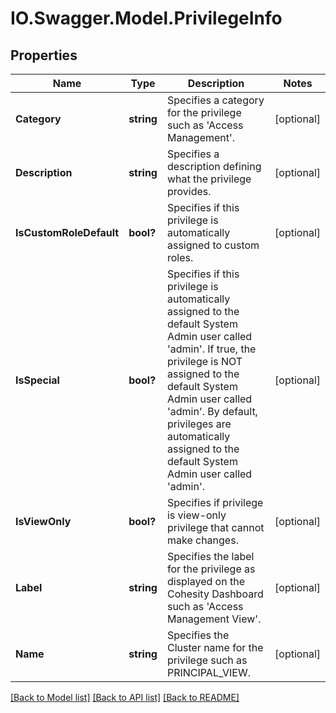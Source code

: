 # IO.Swagger.Model.PrivilegeInfo
## Properties

Name | Type | Description | Notes
------------ | ------------- | ------------- | -------------
**Category** | **string** | Specifies a category for the privilege such as &#39;Access Management&#39;. | [optional] 
**Description** | **string** | Specifies a description defining what the privilege provides. | [optional] 
**IsCustomRoleDefault** | **bool?** | Specifies if this privilege is automatically assigned to custom roles. | [optional] 
**IsSpecial** | **bool?** | Specifies if this privilege is automatically assigned to the default System Admin user called &#39;admin&#39;. If true, the privilege is NOT assigned to the default System Admin user called &#39;admin&#39;. By default, privileges are automatically assigned to the default System Admin user called &#39;admin&#39;. | [optional] 
**IsViewOnly** | **bool?** | Specifies if privilege is view-only privilege that cannot make changes. | [optional] 
**Label** | **string** | Specifies the label for the privilege as displayed on the Cohesity Dashboard such as &#39;Access Management View&#39;. | [optional] 
**Name** | **string** | Specifies the Cluster name for the privilege such as PRINCIPAL_VIEW. | [optional] 

[[Back to Model list]](../README.md#documentation-for-models) [[Back to API list]](../README.md#documentation-for-api-endpoints) [[Back to README]](../README.md)

